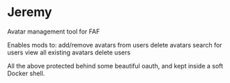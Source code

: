 # Jeremy
Avatar management tool for FAF

Enables mods to:
add/remove avatars from users
delete avatars
search for users
view all existing avatars
delete users


All the above protected behind some beautiful oauth, and kept inside a soft Docker shell.
